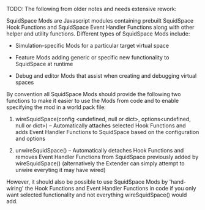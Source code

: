 TODO: The following from older notes and needs extensive rework:

SquidSpace Mods are Javascript modules containing prebuilt SquidSpace Hook Functions and SquidSpace Event Handler Functions along with other helper and utility functions. Different types of SquidSpace Mods include:

* Simulation-specific Mods for a particular target virtual space

* Feature Mods adding generic or specific new functionality to SquidSpace at runtime

* Debug and editor Mods that assist when creating and debugging virtual spaces

By convention all SquidSpace Mods should provide the following two functions to make it easier to use the Mods from code and to enable specifying the mod in a world pack file:

1. wireSquidSpace(config <undefined, null or dict>, options<undefined, null or dict>) – Automatically attaches selected Hook Functions and adds Event Handler Functions to SquidSpace based on the configuration and options

2. unwireSquidSpace() – Automatically detaches Hook Functions and removes Event Handler Functions from SquidSpace previously added by wireSquidSpace() (alternatively the Extender can simply attempt to unwire everyting it may have wired)

However, it should also be possible to use SquidSpace Mods by 'hand-wiring' the Hook Functions and Event Handler Functions in code if you only want selected functionality and not everything wireSquidSpace() would add.

